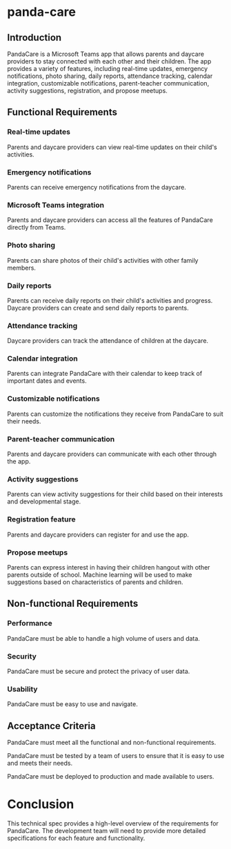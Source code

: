 # panda-care

## Introduction
PandaCare is a Microsoft Teams app that allows parents and daycare providers to stay connected with each other and their children. The app provides a variety of features, including real-time updates, emergency notifications, photo sharing, daily reports, attendance tracking, calendar integration, customizable notifications, parent-teacher communication, activity suggestions, registration, and propose meetups.

## Functional Requirements
### Real-time updates
Parents and daycare providers can view real-time updates on their child's activities.
### Emergency notifications
Parents can receive emergency notifications from the daycare.
### Microsoft Teams integration
Parents and daycare providers can access all the features of PandaCare directly from Teams.
### Photo sharing
Parents can share photos of their child's activities with other family members.
### Daily reports
Parents can receive daily reports on their child's activities and progress. Daycare providers can create and send daily reports to parents.
### Attendance tracking
Daycare providers can track the attendance of children at the daycare.
### Calendar integration
Parents can integrate PandaCare with their calendar to keep track of important dates and events.
### Customizable notifications
Parents can customize the notifications they receive from PandaCare to suit their needs.
### Parent-teacher communication
Parents and daycare providers can communicate with each other through the app.
### Activity suggestions
Parents can view activity suggestions for their child based on their interests and developmental stage.
### Registration feature
Parents and daycare providers can register for and use the app.
### Propose meetups
Parents can express interest in having their children hangout with other parents outside of school. Machine learning will be used to make suggestions based on characteristics of parents and children.

## Non-functional Requirements
### Performance
PandaCare must be able to handle a high volume of users and data.
### Security
PandaCare must be secure and protect the privacy of user data.
### Usability
PandaCare must be easy to use and navigate.
## Acceptance Criteria
PandaCare must meet all the functional and non-functional requirements.

PandaCare must be tested by a team of users to ensure that it is easy to use and meets their needs.

PandaCare must be deployed to production and made available to users.

# Conclusion
This technical spec provides a high-level overview of the requirements for PandaCare. The development team will need to provide more detailed specifications for each feature and functionality.
